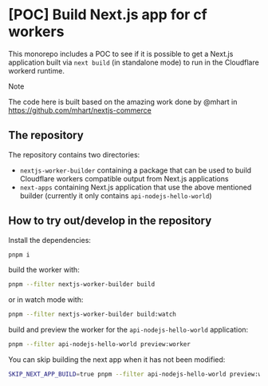 # [POC] Build Next.js app for cf workers

This monorepo includes a POC to see if it is possible to get a Next.js application built via `next build` (in standalone mode) to run in the Cloudflare workerd runtime.

> [!NOTE]
> The code here is built based on the amazing work done by @mhart in <https://github.com/mhart/nextjs-commerce>

## The repository

The repository contains two directories:

- `nextjs-worker-builder` containing a package that can be used to build Cloudflare workers compatible output from Next.js applications
- `next-apps` containing Next.js application that use the above mentioned builder (currently it only contains `api-nodejs-hello-world`)

## How to try out/develop in the repository

Install the dependencies:

```sh
pnpm i
```

build the worker with:

```sh
pnpm --filter nextjs-worker-builder build
```

or in watch mode with:

```sh
pnpm --filter nextjs-worker-builder build:watch
```

build and preview the worker for the `api-nodejs-hello-world` application:

```sh
pnpm --filter api-nodejs-hello-world preview:worker
```

You can skip building the next app when it has not been modified:

```sh
SKIP_NEXT_APP_BUILD=true pnpm --filter api-nodejs-hello-world preview:worker
```
